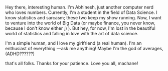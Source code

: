 Hey there, interesting human. I'm Abhinesh, just another computer nerd who loves numbers. Currently, I'm a student in the field of Data Science. I know statistics and sarcasm; these two keep my show running. Now, I want to venture into the world of Big Data (or maybe finance, you never know, because I don't know either ;) ). But hey, for now, I'm lost in the beautiful world of statistics and falling in love with the art of data science. 

I'm a simple human, and I love my girlfriend (a real human). I'm an enthusiast of everything —ask me anything! Maybe I'm the god of averages, (ADHD??????)

that's all folks. Thanks for your patience.
Love you all, machane!
